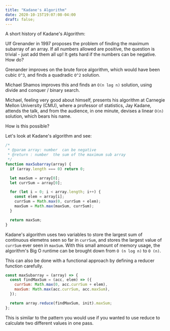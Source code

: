 ```yaml
---
title: "Kadane's Algorithm"
date: 2020-10-15T19:07:08-04:00
draft: false;
---
```


A short history of Kadane's Algorithm:

Ulf Grenander in 1997 proposes the problem of finding the maximum subarray of an array. If all numbers allowed are positive, the question is trivial - just add them all up! It gets hard if the numbers can be negative. How do?

Grenander improves on the brute force algorithm, which would have been cubic `O^3`, and finds a quadradic `O^2` solution.

Michael Shamos improves this and finds an `O(n log n)` solution, using divide and conquer / binary search.

Michael, feeling very good about himself, presents his algorithm at Carnegie Mellon University (CMU), where a professor of statistics, Jay Kadane, attends the talk, and from the audience, in one minute, devises a linear `O(n)` solution, which bears his name.

How is this possible?

Let's look at Kadane's algorithm and see:

```javascript
/*
 * @param array: number  can be negative
 * @return : number  the sum of the maximum sub array
 */
function maxSubarray(array) {
  if (array.length === 0) return 0;

  let maxSum = array[0];
  let currSum = array[0];

  for (let i = 0; i < array.length; i++) {
    const elem = array[i];
    currSum = Math.max(0, currSum + elem);
    maxSum = Math.max(maxSum, currSum);
  }

  return maxSum;
}
```

Kadane's algorithm uses two variables to store the largest sum of continuous elemetns seen so far in `currSum`, and stores the largest value of `currSum` ever seen in `maxSum`. With this small amount of memory usage, the algorithm's Big O runtime can be brought down from `O (n log n)` to `O (n)`.

This can also be done with a functional approach by defining a reducer function carefully.

```javascript
const maxSubarray = (array) => {
  const findMaxSum = (acc, elem) => ({
    currSum: Math.max(0, acc.currSum + elem),
    maxSum: Math.max(acc.currSum, acc.maxSum),
  });

  return array.reduce(findMaxSum, init).maxSum;
};
```

This is similar to the pattern you would use if you wanted to use reduce to calculate two different values in one pass.
